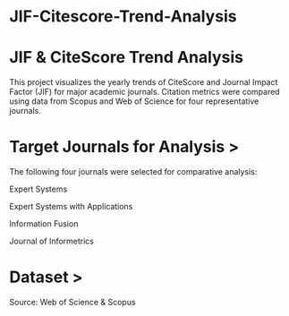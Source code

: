 # JIF-Citescore-Trend-Analysis

# JIF & CiteScore Trend Analysis 


This project visualizes the yearly trends of CiteScore and Journal Impact Factor (JIF) for major academic journals.
Citation metrics were compared using data from Scopus and Web of Science for four representative journals.

# Target Journals for Analysis >


The following four journals were selected for comparative analysis:

Expert Systems

Expert Systems with Applications

Information Fusion

Journal of Informetrics

# Dataset >


Source: Web of Science & Scopus


